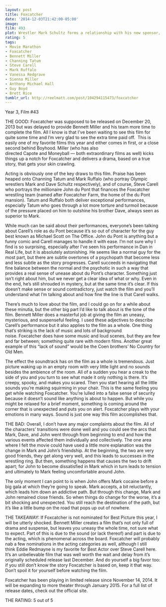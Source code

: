 ```yaml
---
layout: post
title: Foxcatcher
date: '2014-12-03T21:42:00-05:00'
image: 
film: 493
plot: Wrestler Mark Schultz forms a relationship with his new sponsor, millionaire John du Pont, as they train for the 1988 games in Seoul - a union that leads to unlikely circumstances as both men feel inferior to Mark’s revered brother, Dave.
rating: 5
tags:
- Movie Marathon
- Foxcatcher
- Bennett Miller
- Channing Tatum
- Steve Carell
- Mark Ruffalo
- Vanessa Redgrave
- Sienna Miller
- Anthony Michael Hall
- Guy Boyd
- Brett Rice
tumblr_url: http://reelmatt.com/post/104294115473/foxcatcher
---
```


Year 3, Film #43

THE GOOD: Foxcatcher was supposed to be released on December 20, 2013 but was delayed to provide Bennett Miller and his team more time to complete the film. All I know is that I’ve been waiting to see this film for quite some time and I’m very glad to see the extra time paid off.  This is easily one of my favorite films this year and either comes in first, or a close second behind Boyhood. Miller (who has also directed Capote and Moneyball — both extraordinary films as well) kicks things up a notch for Foxcatcher and delivers a drama, based on a true story, that gets your skin crawling.

Acting is obviously one of the key draws to this film. Praise has been heaped onto Channing Tatum and Mark Ruffalo (who portray Olympic wrestlers Mark and Dave Schultz respectively), and of course, Steve Carell who portrays the millionaire John du Pont that finances the Foxcatcher wrestling team (named after Foxcatcher Farm, the home of the du Pont mansion). Tatum and Ruffalo both deliver exceptional performances, especially Tatum who goes through a lot more torture and turmoil because of the pressure placed on him to outshine his brother Dave, always seen as superior to Mark.

While much can be said about their performances, everyone’s been talking about Carell’s role as du Pont because it’s so out of character for the guy best known as Michael Scott on The Office. John du Pont is anything but a funny comic and Carell manages to handle it with ease. I’m not sure why I find is so surprising, especially after I’ve seen his performance in Dan in Real Life, but it is absolutely astonishing. He seems like a normal guy for the most part, but there are subtle overtones of a psychopath that become less and less subtle as the story progresses. Carell succeeds in navigating that fine balance between the normal and the psychotic in such a way that provides a real sense of unease about du Pont’s character. Something just isn’t right about him, but we never get a clear idea of what or why. Even in the end, he’s still shrouded in mystery, but at the same time it’s clear. If this doesn’t make sense or sound contradictory, just watch the film and you’ll understand what I’m talking about and how fine the line is that Carell walks.

There’s much to love about the film, and I could go on for a while about these minutia, but the other big part I’d like to talk about is the tone of the film. Bennett Miller does a masterful job at giving the film an uneasy, mysterious, and suspenseful feeling. I used these adjectives to describe Carell’s performance but it also applies to the film as a whole. One thing that’s striking is the lack of music and lots of background noise. Foxcatcher does have some music and loud scenes, but they are few and far between; something quite rare with modern films. Another great example of this “lack of sound” would be the Coen brothers’ No Country for Old Men.

The effect the soundtrack has on the film as a whole is tremendous. Just picture waking up in an empty room with very little light and no sounds besides the ambience of the room. All of a sudden you hear a creak to the side of you and you turn to see what made it only nothing is there. It’s creepy, spooky, and makes you scared. Then you start hearing all the little sounds you’re making squirming in your chair. This is the same feeling you get while watching Foxcatcher. You’re lulled into a false sense of security because it doesn’t sound like anything is about to happen. But while you might be relaxed for a brief moment, something is coming around the corner that is unexpected and puts you on alert. Foxcatcher plays with your emotions in many ways. Sound is just one way this film accomplishes that.

THE BAD: Overall, I don’t have any major complaints about the film. All of the characters’ transitions were done well and you could see the arcs that Mark, Dave, and John went through from beginning to end and how the various events affected them individually and collectively. The one area where I felt the movie could have used a little more explanation was the change in Mark and John’s friendship. At the beginning, the two are very good friends, they get along very well, and this leads to successes in the wrestling ring. But then, something happens that causes the two to drift apart; for John to become dissatisfied in Mark which in turn leads to tension and ultimately to Mark feeling uncomfortable around John.

The only moment I can point to is when John offers Mark cocaine before a big gala at which they’re going to speak. Mark accepts, a bit reluctantly, which leads him down an addictive path. But through this change, Mark and John remained close friends. So when things do change for the worse, it’s a bit shocking and unexpected. You still reach the destination of the path, but it’s like a little bump on the road that pops up out of nowhere.

THE TAKEAWAY: If Foxcatcher is not nominated for Best Picture this year, I will be utterly shocked. Bennett Miller creates a film that’s not only full of drama and suspense, but leaves you uneasy the whole time, not sure what to expect. Part of this is due to the sound (or lack thereof) and part is due to the acting, which is phenomenal across the board. Foxcatcher will probably nab a few nominations in the acting categories as well, although I still think Eddie Redmayne is my favorite for Best Actor over Steve Carell here. It’s an unbelievable film that was well worth the wait and delay from it’s originally scheduled release last December. And do yourself a big favor too: if you still don’t know the story Foxcatcher is based on, keep it that way. Don’t spoil it for yourself before watching the film.

Foxcatcher has been playing in limited release since November 14, 2014. It will be expanding to more theater through January 2015. For a full list of release dates, check out the official site.

THE RATING: 5 out of 5
